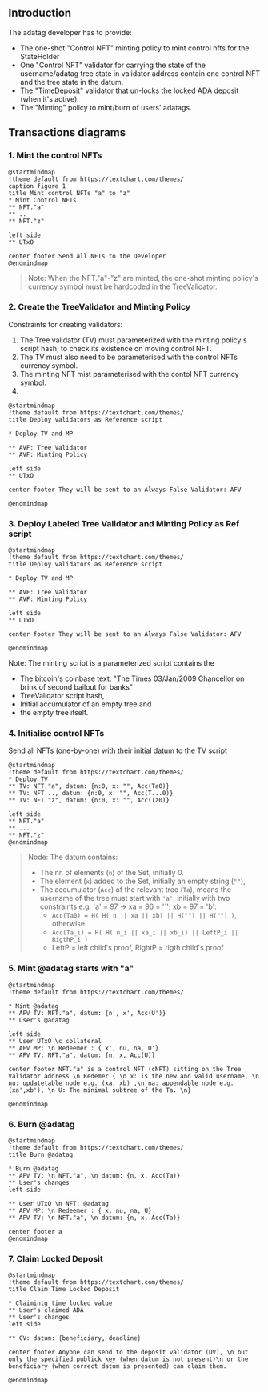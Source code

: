 ## Introduction

The adatag developer has to provide:
- The one-shot "Control NFT" minting policy to mint control nfts for the StateHolder
-   One "Control NFT" validator for carrying the state of the username/adatag tree state in validator address contain one control NFT and the tree state in the datum.
-   The "TimeDeposit" validator that un-locks the locked ADA deposit (when it's active).
-   The "Minting" policy to mint/burn of users' adatags.

## Transactions diagrams

### 1. Mint the control NFTs

```plantuml
@startmindmap
!theme default from https://textchart.com/themes/
caption figure 1
title Mint control NFTs "a" to "z"
* Mint Control NFTs
** NFT."a"
** ..
** NFT."z"

left side
** UTxO

center footer Send all NFTs to the Developer
@endmindmap
```

> Note: When the NFT."a"-"z" are minted, the one-shot minting policy's currency symbol must be hardcoded in the TreeValidator.

### 2. Create the TreeValidator and Minting Policy

Constraints for creating validators:

1. The Tree validator (TV) must parameterized with the minting policy's script hash, to check its existence on moving control NFT.
2. The TV must also need to be parameterised with the control NFTs currency symbol.
3. The minting NFT mist parameterised with the contol NFT currency symbol.
4. 


  ```plantuml
@startmindmap
!theme default from https://textchart.com/themes/
title Deploy validators as Reference script

* Deploy TV and MP

** AVF: Tree Validator
** AVF: Minting Policy

left side
** UTxO

center footer They will be sent to an Always False Validator: AFV

@endmindmap
```

### 3. Deploy Labeled Tree Validator and Minting Policy as Ref script

  ```plantuml
@startmindmap
!theme default from https://textchart.com/themes/
title Deploy validators as Reference script

* Deploy TV and MP

** AVF: Tree Validator
** AVF: Minting Policy

left side
** UTxO

center footer They will be sent to an Always False Validator: AFV

@endmindmap
```

Note: The minting script is a parameterized script contains the

- The bitcoin's coinbase text: "The Times 03/Jan/2009 Chancellor on brink of second bailout for banks"
- TreeValidator script hash,
- Initial accumulator of an empty tree and
- the empty tree itself.

### 4. Initialise control NFTs

Send all NFTs (one-by-one) with their initial datum to the TV script

```plantuml
@startmindmap
!theme default from https://textchart.com/themes/
* Deploy TV
** TV: NFT."a", datum: {n:0, x: "", Acc(Ta0)}
** TV: NFT..., datum: {n:0, x: "", Acc(T...0)}
** TV: NFT."z", datum: {n:0, x: "", Acc(Tz0)}

left side
** NFT."a"
** ...
** NFT."z"
@endmindmap
```

> Node: The datum contains:
> - The nr. of elements  (`n`) of the Set, initially 0.
> - The element (`x`) added to the Set, initially an empty string (`""`),
> - The accumulator  (`Acc`) of the relevant tree (`Ta`), means the username of the tree must start with `'a'`, initially with two constraints e.g. 'a' = 97 -> xa = 96 = '`'; xb = 97 = 'b':
>   - `Acc(Ta0) = H( H( n || xa || xb) || H("") || H("") )`, otherwise
>   - `Acc(Ta_i) = H( H( n_i || xa_i || xb_i) || LeftP_i || RigthP_i )`
>   - LeftP = left child's proof, RightP = rigth child's proof

### 5. Mint @adatag starts with "a"
```plantuml
@startmindmap
!theme default from https://textchart.com/themes/

* Mint @adatag
** AFV TV: NFT."a", datum: {n', x', Acc(U')}
** User's @adatag

left side
** User UTxO \c collateral
** AFV MP: \n Redeemer : { x', nu, na, U'}
** AFV TV: NFT."a", datum: {n, x, Acc(U)}

center footer NFT."a" is a control NFT (cNFT) sitting on the Tree Validator address \n Redemer { \n x: is the new and valid username, \n nu: updatetable node e.g. (xa, xb) ,\n na: appendable node e.g. (xa',xb'), \n U: The minimal subtree of the Ta. \n}

@endmindmap
```

### 6. Burn @adatag

```plantuml
@startmindmap
!theme default from https://textchart.com/themes/
title Burn @adatag

* Burn @adatag
** AFV TV: \n NFT."a", \n datum: {n, x, Acc(Ta)}
** User's changes
left side

** User UTxO \n NFT: @adatag 
** AFV MP: \n Redeemer : { x, nu, na, U}
** AFV TV: \n NFT."a", \n datum: {n, x, Acc(Ta)}

center footer a
@endmindmap
```

### 7. Claim Locked Deposit

```plantuml
@startmindmap
!theme default from https://textchart.com/themes/
title Claim Time Locked Deposit

* Claimintg time locked value
** User's claimed ADA
** User's changes
left side

** CV: datum: {beneficiary, deadline}

center footer Anyone can send to the deposit validator (DV), \n but only the specified publick key (when datum is not present)\n or the beneficiary (when correct datum is presented) can claim them.

@endmindmap
```